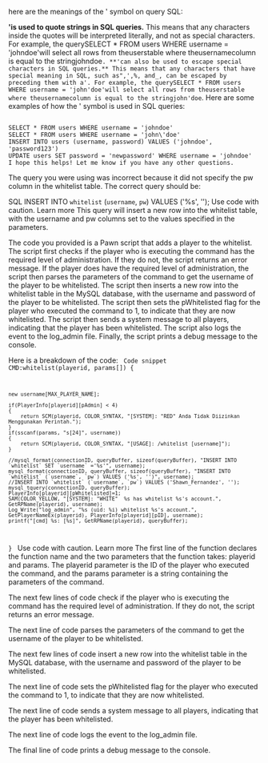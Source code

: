 







 here are the meanings of the ' symbol on query SQL:

**'is used to quote strings in SQL queries.** This means that any characters inside the quotes will be interpreted literally, and not as special characters. For example, the querySELECT * FROM users WHERE username = 'johndoe'will select all rows from theuserstable where theusernamecolumn is equal to the stringjohndoe`.
**'can also be used to escape special characters in SQL queries.** This means that any characters that have special meaning in SQL, such as",',%, and_, can be escaped by preceding them with a'. For example, the querySELECT * FROM users WHERE username = 'john'doe'will select all rows from theuserstable where theusernamecolumn is equal to the stringjohn'doe`.
Here are some examples of how the ' symbol is used in SQL queries:


<code>
SELECT * FROM users WHERE username = 'johndoe'
SELECT * FROM users WHERE username = 'john\'doe'
INSERT INTO users (username, password) VALUES ('johndoe', 'password123')
UPDATE users SET password = 'newpassword' WHERE username = 'johndoe'
I hope this helps! Let me know if you have any other questions.
</code>




The query you were using was incorrect because it did not specify the pw column in the whitelist table. The correct query should be:

SQL
INSERT INTO `whitelist` (`username`, `pw`) VALUES ('%s', '');
Use code with caution. Learn more
This query will insert a new row into the whitelist table, with the username and pw columns set to the values specified in the parameters.






The code you provided is a Pawn script that adds a player to the whitelist. The script first checks if the player who is executing the command has the required level of administration. If they do not, the script returns an error message. If the player does have the required level of administration, the script then parses the parameters of the command to get the username of the player to be whitelisted. The script then inserts a new row into the whitelist table in the MySQL database, with the username and password of the player to be whitelisted. The script then sets the pWhitelisted flag for the player who executed the command to 1, to indicate that they are now whitelisted. The script then sends a system message to all players, indicating that the player has been whitelisted. The script also logs the event to the log_admin file. Finally, the script prints a debug message to the console.

Here is a breakdown of the code:
<code>
Code snippet
CMD:whitelist(playerid, params[])
{


	new username[MAX_PLAYER_NAME];

	if(PlayerInfo[playerid][pAdmin] < 4)
	{
	    return SCM(playerid, COLOR_SYNTAX, "[SYSTEM]: "RED" Anda Tidak Diizinkan Menggunakan Perintah.");
	}
	if(sscanf(params, "s[24]", username))
	{
	    return SCM(playerid, COLOR_SYNTAX, "[USAGE]: /whitelist [username]");
	}

  	//mysql_format(connectionID, queryBuffer, sizeof(queryBuffer), "INSERT INTO `whitelist` SET `username` ='%s'", username);
  	mysql_format(connectionID, queryBuffer, sizeof(queryBuffer), "INSERT INTO `whitelist` (`username`, `pw`) VALUES ('%s', '')", username);
  	//INSERT INTO `whitelist` (`username`, `pw`) VALUES ('Shawn_Fernandez', '');
   	mysql_tquery(connectionID, queryBuffer);
    PlayerInfo[playerid][pWhitelisted]=1;
    SAM(COLOR_YELLOW, "[SYSTEM]: "WHITE"  %s has whitelist %s's account.", GetRPName(playerid), username);
    Log_Write("log_admin", "%s (uid: %i) whitelist %s's account.", GetPlayerNameEx(playerid), PlayerInfo[playerid][pID], username);
    printf("[cmd] %s: [%s]", GetRPName(playerid), queryBuffer);


}
</code>
Use code with caution. Learn more
The first line of the function declares the function name and the two parameters that the function takes: playerid and params. The playerid parameter is the ID of the player who executed the command, and the params parameter is a string containing the parameters of the command.

The next few lines of code check if the player who is executing the command has the required level of administration. If they do not, the script returns an error message.

The next line of code parses the parameters of the command to get the username of the player to be whitelisted.

The next few lines of code insert a new row into the whitelist table in the MySQL database, with the username and password of the player to be whitelisted.

The next line of code sets the pWhitelisted flag for the player who executed the command to 1, to indicate that they are now whitelisted.

The next line of code sends a system message to all players, indicating that the player has been whitelisted.

The next line of code logs the event to the log_admin file.

The final line of code prints a debug message to the console.










